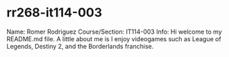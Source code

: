 # rr268-it114-003
Name: Romer Rodriguez
Course/Section: IT114-003
Info: Hi welcome to my README.md file. A little about me is I enjoy videogames such as League of Legends, Destiny 2, and the Borderlands franchise.